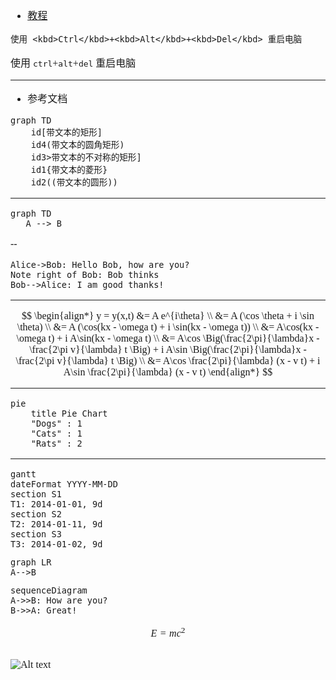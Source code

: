<font face="SimSun" size=3 >

- [教程](https://daringfireball.net/projects/markdown/syntax)

```
使用 <kbd>Ctrl</kbd>+<kbd>Alt</kbd>+<kbd>Del</kbd> 重启电脑
```

使用 <kbd>ctrl</kbd>+<kbd>alt</kbd>+<kbd>del</kbd> 重启电脑

---

- 参考文档

~~~mermaid
graph TD
    id[带文本的矩形]
    id4(带文本的圆角矩形)
    id3>带文本的不对称的矩形]
    id1{带文本的菱形}
    id2((带文本的圆形))
~~~

---

~~~mermaid
graph TD
   A --> B
~~~

--

```sequence
Alice->Bob: Hello Bob, how are you?
Note right of Bob: Bob thinks
Bob-->Alice: I am good thanks!
```

---

$$
\begin{align*}
y = y(x,t) &= A e^{i\theta} \\
&= A (\cos \theta + i \sin \theta) \\
&= A (\cos(kx - \omega t) + i \sin(kx - \omega t)) \\
&= A\cos(kx - \omega t) + i A\sin(kx - \omega t)  \\
&= A\cos \Big(\frac{2\pi}{\lambda}x - \frac{2\pi v}{\lambda} t \Big) + i A\sin \Big(\frac{2\pi}{\lambda}x - \frac{2\pi v}{\lambda} t \Big)  \\
&= A\cos \frac{2\pi}{\lambda} (x - v t) + i A\sin \frac{2\pi}{\lambda} (x - v t)
\end{align*}
$$

---

```mermaid
pie
    title Pie Chart
    "Dogs" : 1
    "Cats" : 1
    "Rats" : 2 
```
---

```
gantt
dateFormat YYYY-MM-DD
section S1
T1: 2014-01-01, 9d
section S2
T2: 2014-01-11, 9d
section S3
T3: 2014-01-02, 9d

```


```
graph LR
A-->B
```


```
sequenceDiagram
A->>B: How are you?
B->>A: Great!
```

```math
E = mc^2
```


```

```

![Alt text](/10.github-教程)

</span>